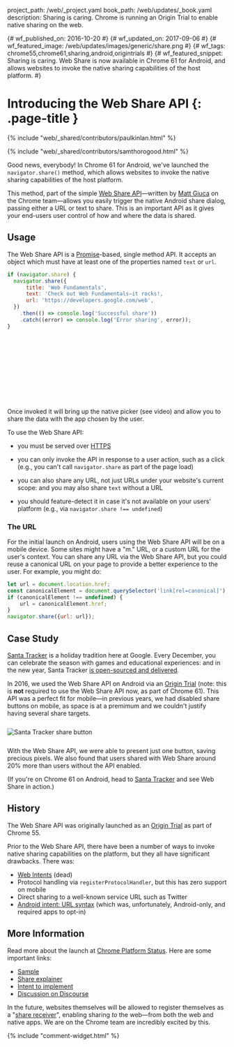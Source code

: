 project_path: /web/_project.yaml
book_path: /web/updates/_book.yaml
description: Sharing is caring. Chrome is running an Origin Trial to enable native sharing on the web.

{# wf_published_on: 2016-10-20 #}
{# wf_updated_on: 2017-09-06 #}
{# wf_featured_image: /web/updates/images/generic/share.png #}
{# wf_tags: chrome55,chrome61,sharing,android,origintrials #}
{# wf_featured_snippet: Sharing is caring. Web Share is now available in Chrome 61 for Android, and allows websites to invoke the native sharing capabilities of the host platform. #}

# Introducing the Web Share API {: .page-title }

{% include "web/_shared/contributors/paulkinlan.html" %}

{% include "web/_shared/contributors/samthorogood.html" %}

Good news, everybody! In Chrome 61 for Android, we've launched the `navigator.share()` method,
which allows websites to invoke the native sharing capabilities of the host platform.

This method, part of the simple [Web Share API](https://wicg.github.io/web-share/)—written by
[Matt Giuca](https://twitter.com/mgiuca) on the Chrome team—allows you easily trigger the native
Android share dialog, passing either a URL or text to share. This is an important API as it gives
your end-users user control of how and where the data is shared.

## Usage

The Web Share API is a
[Promise](/web/fundamentals/getting-started/primers/promises)-based, single method API.
It accepts an object which must have at least one of the properties named `text` or `url`.

```js
if (navigator.share) {
  navigator.share({
      title: 'Web Fundamentals',
      text: 'Check out Web Fundamentals—it rocks!,
      url: 'https://developers.google.com/web',
  })
    .then(() => console.log('Successful share'))
    .catch((error) => console.log('Error sharing', error));
}
```

<div class="video-wrapper">
  <iframe class="devsite-embedded-youtube-video" data-video-id="lhUzYxCvWew"
          data-autohide="1" data-showinfo="0" frameborder="0" allowfullscreen>
  </iframe>
</div>

Once invoked it will bring up the native picker (see video) and allow you to
share the data with the app chosen by the user.

<div class="clearfix"></div>

To use the Web Share API:

* you must be served over [HTTPS](https://www.chromium.org/Home/chromium-security/prefer-secure-origins-for-powerful-new-features)

* you can only invoke the API in response to a user action, such as a click
  (e.g., you can't call `navigator.share` as part of the page load)

* you can also share any URL, not just URLs under your website's current scope: and you
  may also share `text` without a URL

* you should feature-detect it in case it's not available on your users' platform
  (e.g., via `navigator.share !== undefined`)

### The URL

For the initial launch on Android, users using the Web Share API will be on a mobile device.
Some sites might have a "m." URL, or a custom URL for the user's context. You can share any URL
via the Web Share API, but you could reuse a canonical URL on your page to provide a better
experience to the user. For example, you might do:

```js
let url = document.location.href;
const canonicalElement = document.querySelector('link[rel=canonical]');
if (canonicalElement !== undefined) {
    url = canonicalElement.href;
}
navigator.share({url: url});
```

## Case Study

[Santa Tracker](https://santatracker.google.com) is a holiday tradition here at
Google. Every December, you can celebrate the season with games and educational
experiences: and in the new year, Santa Tracker [is open-sourced and delivered](https://developers.googleblog.com/2017/04/santa-tracker-open-sourced-and-delivered.html).

In 2016, we used the Web Share API on Android via an
[Origin Trial](https://github.com/jpchase/OriginTrials/blob/gh-pages/developer-guide.md)
(note: this is **not** required to use the Web Share API now, as part of Chrome 61). This
API was a perfect fit for mobile—in previous years, we had disabled share buttons on mobile,
as space is at a premimum and we couldn't justify having several share targets.

<img alt="Santa Tracker share button" src="/web/updates/images/2016/10/santa-phone.png"
  style="margin: 12px auto;"/>

With the Web Share API, we were able to present just one button, saving precious
pixels. We also found that users shared with Web Share around 20% more than users
without the API enabled.

(If you're on Chrome 61 on Android, head to
[Santa Tracker](https://santatracker.google.com) and see Web Share in action.)

## History

The Web Share API was originally launched as an
[Origin Trial](https://github.com/jpchase/OriginTrials/blob/gh-pages/developer-guide.md)
as part of Chrome 55.

Prior to the Web Share API, there have been a number of ways to invoke native sharing
capabilities on the platform, but they all have significant drawbacks. There was:

* [Web Intents](https://en.wikipedia.org/wiki/Paul_Kinlan) (dead)
* Protocol handling via `registerProtocolHandler`, but this has zero support on mobile
* Direct sharing to a well-known service URL such as Twitter
* [Android intent: URL syntax](https://paul.kinlan.me/sharing-natively-on-android-from-the-web/)
  (which was, unfortunately, Android-only, and required apps to opt-in)

## More Information

Read more about the launch at
[Chrome Platform Status](https://www.chromestatus.com/features/5668769141620736). Here
are some important links:

* [Sample](https://github.com/mgiuca/web-share/blob/master/demos/share.html)
* [Share explainer](https://github.com/WICG/web-share/blob/master/docs/explainer.md)
* [Intent to implement](https://groups.google.com/a/chromium.org/forum/#!msg/blink-dev/1BOhy5av8MQ/8LqNvS5TAQAJ)
* [Discussion on Discourse](https://discourse.wicg.io/t/web-share-api-for-sharing-content-to-arbitrary-destination/1561/3)

In the future, websites themselves will be allowed to register themselves as a
"[share receiver](https://www.chromestatus.com/features/5662315307335680)", enabling
sharing _to_ the web—from both the web and native apps. We are on the Chrome team are incredibly
excited by this.

<link rel="alternate" type="application/rss+xml" title="Web Shows from Google Developers (RSS)" href="/web/shows/rss.xml">
<link rel="alternate" type="application/atom+xml" title="Web Shows from Google Developers (ATOM)" href="/web/shows/atom.xml">

{% include "comment-widget.html" %}
